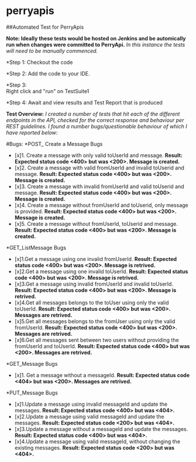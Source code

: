 # perryapis
##Automated Test for PerryApis

**Note: Ideally these tests would be hosted on Jenkins and be automically run when changes were committed to PerryApi.**
*In this instance the tests will need to be manually commenced.*

*Step 1:
Checkout the code

*Step 2: 
Add the code to your IDE.

*Step 3:  
Right click and "run" on TestSuite1

*Step 4:
Await and view results and Test Report that is produced

**Test Overview:**
*I created a number of tests that hit each of the different endpoints in the API, checked for the correct response and behaviour per REST guidelines. I found a number 
bugs/questionable behaviour of which I have reported below:*

#Bugs: 
*POST_ Create a Message Bugs
- [x]1. Create a message with only valid toUserId and message. **Result: Expected status code <400> but was <200>. Message is created.**
- [x]2. Create a message with valid fromUserId and invalid toUserid and message. **Result: Expected status code <400> but was <200>. Message is created.**
- [x]3. Create a message with invalid fromUserId and valid toUserid and message. **Result: Expected status code <400> but was <200>. Message is created.**
- [x]4. Create a message without fromUserId and  toUserid,  only message is provided. **Result: Expected status code <400> but was <200>. Message is created.**
- [x]5. Create a message without fromUserId, toUserid and message. **Result: Expected status code <400> but was <200>. Message is created.**

*GET_ListMessage Bugs
- [x]1.Get a message using one invalid fromUserId. **Result: Expected status code <400> but was <200>. Message is retrived.**
- [x]2.Get a message using one invalid toUserId. **Result: Expected status code <400> but was <200>. Message is retrived.**
- [x]3.Get a message using invalid fromUserId and invalid toUserId. **Result: Expected status code <400> but was <200>. Message is retrived.**
- [x]4.Get all messages belongs to the toUser using only the valid toUserId. **Result: Expected status code <400> but was <200>. Messages are retrived.**
- [x]5.Get all messages belongs to the fromUser using only the valid fromUserId. **Result: Expected status code <400> but was <200>. Messages are retrived.** 
- [x]6.Get all messages sent between two users without providing the fromUserId and toUserId. **Result: Expected status code <400> but was <200>. Messages are retrived.**

*GET_Message Bugs
- [x]1. Get a message without a messageId. **Result: Expected status code <404> but was <200>. Messages are retrived.**

*PUT_Message Bugs
- [x]1.Update a message using  invalid messageId and update the messages. **Result: Expected status code <400> but was <404>.**
- [x]2.Update a message using  valid messageId and update the messages. **Result: Expected status code <200> but was <404>.**
- [x]3.Update a message without a messageId and update the messages. **Result: Expected status code <400> but was <404>.**
- [x]4.Update a message using  valid messageId, without changing the existing messages. **Result: Expected status code <200> but was <404>.**

